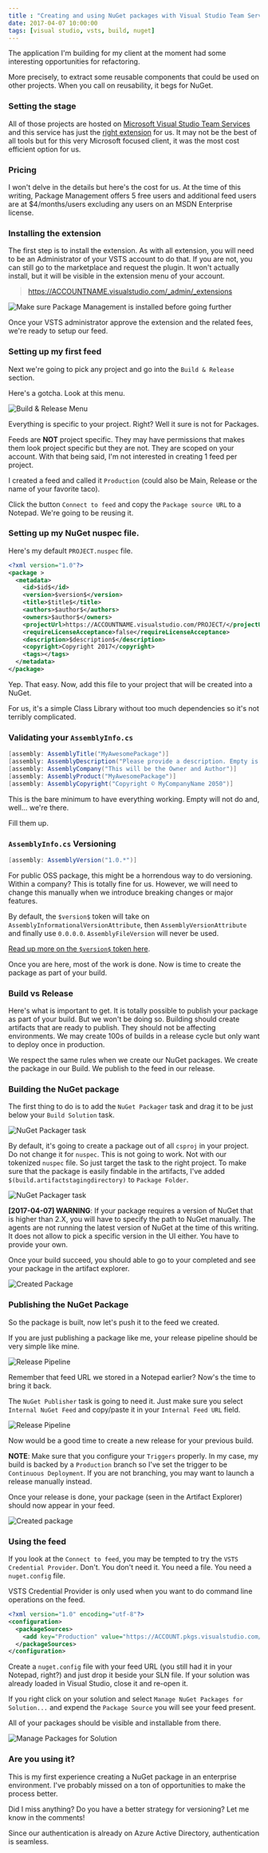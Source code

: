 ```yaml
---
title : "Creating and using NuGet packages with Visual Studio Team Services Package Management"
date: 2017-04-07 10:00:00
tags: [visual studio, vsts, build, nuget]
---
```


The application I'm building for my client at the moment had some interesting opportunities for refactoring.

More precisely, to extract some reusable components that could be used on other projects. When you call on reusability, it begs for NuGet.

### Setting the stage

All of those projects are hosted on [Microsoft Visual Studio Team Services](https://www.visualstudio.com/team-services/) and this service has just the [right extension](https://marketplace.visualstudio.com/items?itemName=ms.feed) for us. It may not be the best of all tools but for this very Microsoft focused client, it was the most cost efficient option for us.

### Pricing

I won't delve in the details but here's the cost for us. At the time of this writing, Package Management offers 5 free users and additional feed users are at $4/months/users excluding any users on an MSDN Enterprise license.

### Installing the extension

The first step is to install the extension. As with all extension, you will need to be an Administrator of your VSTS account to do that. If you are not, you can still go to the marketplace and request the plugin. It won't actually install, but it will be visible in the extension menu of your account.

> https://ACCOUNTNAME.visualstudio.com/_admin/_extensions

![Make sure Package Management is installed before going further](/posts/files/vsts-nuget/installed-extension.png)

Once your VSTS administrator approve the extension and the related fees, we're ready to setup our feed.


### Setting up my first feed

Next we're going to pick any project and go into the `Build & Release` section.

Here's a gotcha. Look at this menu.

![Build & Release Menu](/posts/files/vsts-nuget/feed-menu.png)

Everything is specific to your project. Right? Well it sure is not for Packages.

Feeds are **NOT** project specific. They may have permissions that makes them look project specific but they are not. They are scoped on your account. With that being said, I'm not interested in creating 1 feed per project.

I created a feed and called it `Production` (could also be Main, Release or the name of your favorite taco).

Click the button `Connect to feed` and copy the `Package source URL` to a Notepad. We're going to be reusing it.

### Setting up my NuGet nuspec file.

Here's my default `PROJECT.nuspec` file.

```xml
<?xml version="1.0"?>
<package >
  <metadata>
    <id>$id$</id>
    <version>$version$</version>
    <title>$title$</title>
    <authors>$author$</authors>
    <owners>$author$</owners>
    <projectUrl>https://ACCOUNTNAME.visualstudio.com/PROJECT/</projectUrl>
    <requireLicenseAcceptance>false</requireLicenseAcceptance>
    <description>$description$</description>
    <copyright>Copyright 2017</copyright>
    <tags></tags>
  </metadata>
</package>
```

Yep. That easy. Now, add this file to your project that will be created into a NuGet.

For us, it's a simple Class Library without too much dependencies so it's not terribly complicated.

### Validating your `AssemblyInfo.cs`

```csharp
[assembly: AssemblyTitle("MyAwesomePackage")]
[assembly: AssemblyDescription("Please provide a description. Empty is no good.")]
[assembly: AssemblyCompany("This will be the Owner and Author")]
[assembly: AssemblyProduct("MyAwesomePackage")]
[assembly: AssemblyCopyright("Copyright © MyCompanyName 2050")]
```

This is the bare minimum to have everything working. Empty will not do and, well... we're there.

Fill them up.

### `AssemblyInfo.cs` Versioning

```csharp
[assembly: AssemblyVersion("1.0.*")]
```

For public OSS package, this might be a horrendous way to do versioning. Within a company? This is totally fine for us. However, we will need to change this manually when we introduce breaking changes or major features.

By default, the `$version$` token will take on `AssemblyInformationalVersionAttribute`, then `AssemblyVersionAttribute` and finally use `0.0.0.0`. `AssemblyFileVersion` will never be used.

[Read up more on the `$version$` token here](http://www.xavierdecoster.com/post/2012/04/26/nuget-version-token-explained).


Once you are here, most of the work is done. Now is time to create the package as part of your build.

### Build vs Release

Here's what is important to get. It is totally possible to publish your package as part of your build. But we won't be doing so. Building should create artifacts that are ready to publish. They should not be affecting environments. We may create 100s of builds in a release cycle but only want to deploy once in production.  

We respect the same rules when we create our NuGet packages. We create the package in our Build. We publish to the feed in our release.

### Building the NuGet package

The first thing to do is to add the `NuGet Packager` task and drag it to be just below your `Build Solution` task.

![NuGet Packager task](/posts/files/vsts-nuget/packager-task.png)

By default, it's going to create a package out of all `csproj` in your project. Do not change it for `nuspec`. This is not going to work. Not with our tokenized `nuspec` file. So just target the task to the right project. To make sure that the package is easily findable in the artifacts, I've added `$(build.artifactstagingdirectory)` to `Package Folder`.

![NuGet Packager task](/posts/files/vsts-nuget/package-folder.png)

**[2017-04-07] WARNING**: If your package requires a version of NuGet that is higher than 2.X, you will have to specify the path to NuGet manually. The agents are not running the latest version of NuGet at the time of this writing. It does not allow to pick a specific version in the UI either. You have to provide your own.

Once your build succeed, you should able to go to your completed and see your package in the artifact explorer.

![Created Package](/posts/files/vsts-nuget/created-package.png)

### Publishing the NuGet Package

So the package is built, now let's push it to the feed we created.

If you are just publishing a package like me, your release pipeline should be very simple like mine.

![Release Pipeline](/posts/files/vsts-nuget/release-package.png)

Remember that feed URL we stored in a Notepad earlier? Now's the time to bring it back.

The `NuGet Publisher` task is going to need it. Just make sure you select `Internal NuGet Feed` and copy/paste it in your `Internal Feed URL` field.

![Release Pipeline](/posts/files/vsts-nuget/release-feed.png)

Now would be a good time to create a new release for your previous build.

**NOTE**: Make sure that you configure your `Triggers` properly. In my case, my build is backed by a `Production` branch so I've set the trigger to be `Continuous Deployment`. If you are not branching, you may want to launch a release manually instead.

Once your release is done, your package (seen in the Artifact Explorer) should now appear in your feed.

![Created package](/posts/files/vsts-nuget/actual-package.png)


### Using the feed

If you look at the `Connect to feed`, you may be tempted to try the `VSTS Credential Provider`. Don't. You don't need it. You need a file. You need a `nuget.config` file.

VSTS Credential Provider is only used when you want to do command line operations on the feed.

```xml
<?xml version="1.0" encoding="utf-8"?>
<configuration>
  <packageSources>
    <add key="Production" value="https://ACCOUNT.pkgs.visualstudio.com/_packaging/Production/nuget/v3/index.json" />
  </packageSources>
</configuration>
```

Create a `nuget.config` file with your feed URL (you still had it in your Notepad, right?) and just drop it beside your SLN file. If your solution was already loaded in Visual Studio, close it and re-open it.

If you right click on your solution and select `Manage NuGet Packages for Solution...` and expend the `Package Source` you will see your feed present.

All of your packages should be visible and installable from there.

![Manage Packages for Solution](/posts/files/vsts-nuget/manage-packages.png)


### Are you using it?

This is my first experience creating a NuGet package in an enterprise environment. I've probably missed on a ton of opportunities to make the process better.

Did I miss anything? Do you have a better strategy for versioning? Let me know in the comments!



Since our authentication is already on Azure Active Directory, authentication is seamless.
